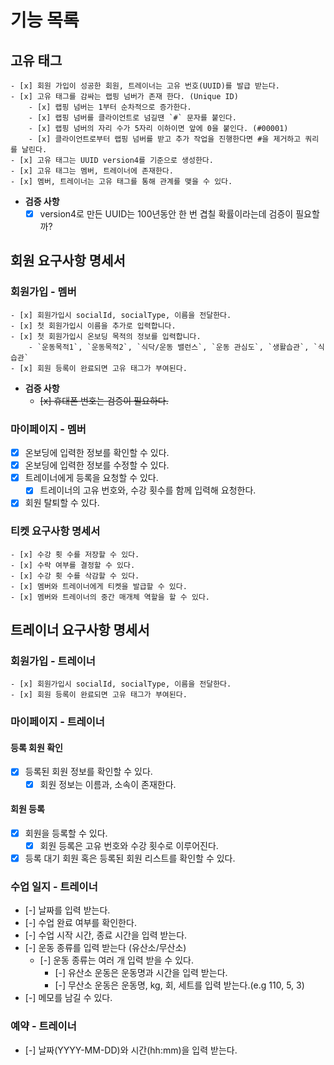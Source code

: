 # 기능 목록


## 고유 태그
    - [x] 회원 가입이 성공한 회원, 트레이너는 고유 번호(UUID)를 발급 받는다.
    - [x] 고유 태그를 감싸는 랩핑 넘버가 존재 한다. (Unique ID)
        - [x] 랩핑 넘버는 1부터 순차적으로 증가한다.
        - [x] 랩핑 넘버를 클라이언트로 넘길땐 `#` 문자를 붙인다.
        - [x] 랩핑 넘버의 자리 수가 5자리 이하이면 앞에 0을 붙인다. (#00001)
        - [x] 클라이언트로부터 랩핑 넘버를 받고 추가 작업을 진행한다면 #을 제거하고 쿼리를 날린다.
    - [x] 고유 태그는 UUID version4를 기준으로 생성한다.
    - [x] 고유 태그는 멤버, 트레이너에 존재한다.
    - [x] 멤버, 트레이너는 고유 태그를 통해 관계를 맺을 수 있다.
- **검증 사항**
  - [x] version4로 만든 UUID는 100년동안 한 번 겹칠 확률이라는데 검증이 필요할까?
## 회원 요구사항 명세서

### 회원가입 - 멤버
    - [x] 회원가입시 socialId, socialType, 이름을 전달한다.
    - [x] 첫 회원가입시 이름을 추가로 입력합니다.
    - [x] 첫 회원가입시 온보딩 목적의 정보를 입력합니다.
        - `운동목적1`, `운동목적2`, `식닥/운동 밸런스`, `운동 관심도`, `생활습관`, `식습관`
    - [x] 회원 등록이 완료되면 고유 태그가 부여된다.
- **검증 사항**
    - ~~[x] 휴대폰 번호는 검증이 필요하다.~~

### 마이페이지 - 멤버
  - [x] 온보딩에 입력한 정보를 확인할 수 있다.
  - [x] 온보딩에 입력한 정보를 수정할 수 있다.
  - [x] 트레이너에게 등록을 요청할 수 있다.
    - [x] 트레이너의 고유 번호와, 수강 횟수를 함께 입력해 요청한다.
  - [x] 회원 탈퇴할 수 있다.

### 티켓 요구사항 명세서
    - [x] 수강 횟 수를 저장할 수 있다.
    - [x] 수락 여부를 결정할 수 있다.
    - [x] 수강 횟 수를 삭감할 수 있다.
    - [x] 멤버와 트레이너에게 티켓을 발급할 수 있다.
    - [x] 멤버와 트레이너의 중간 매개체 역할을 할 수 있다.

## 트레이너 요구사항 명세서

### 회원가입 - 트레이너
    - [x] 회원가입시 socialId, socialType, 이름을 전달한다.
    - [x] 회원 등록이 완료되면 고유 태그가 부여된다.

### 마이페이지 - 트레이너
#### 등록 회원 확인
  - [x] 등록된 회원 정보를 확인할 수 있다.
    - [x] 회원 정보는 이름과, 소속이 존재한다.
#### 회원 등록
  - [x] 회원을 등록할 수 있다.
    - [x] 회원 등록은 고유 번호와 수강 횟수로 이루어진다.
  - [x] 등록 대기 회원 혹은 등록된 회원 리스트를 확인할 수 있다.

### 수업 일지 - 트레이너
  - [-] 날짜를 입력 받는다.
  - [-] 수업 완료 여부를 확인한다.
  - [-] 수업 시작 시간, 종료 시간을 입력 받는다.
  - [-] 운동 종류를 입력 받는다 (유산소/무산소)
    - [-] 운동 종류는 여러 개 입력 받을 수 있다.
      - [-] 유산소 운동은 운동명과 시간을 입력 받는다.
      - [-] 무산소 운동은 운동명, kg, 회, 세트를 입력 받는다.(e.g 110, 5, 3)
  - [-] 메모를 남길 수 있다.

### 예약 - 트레이너
  - [-] 날짜(YYYY-MM-DD)와 시간(hh:mm)을 입력 받는다.